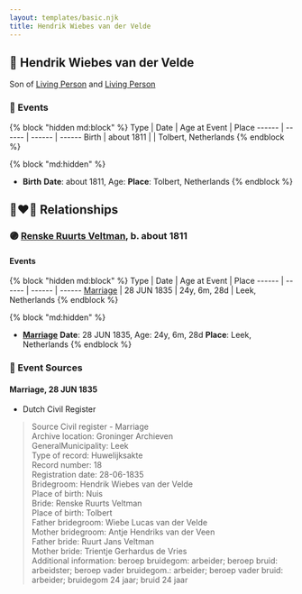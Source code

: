 ```yaml
---
layout: templates/basic.njk
title: Hendrik Wiebes van der Velde
---
```

## 🔵 Hendrik Wiebes van der Velde

Son of [Living Person](/people/9/9294160) and [Living Person](/people/4/48633974)

### 📆 Events

{% block "hidden md:block" %}
Type | Date | Age at Event | Place
------ | ------ | ------ | ------
Birth | about 1811 |  | Tolbert, Netherlands
{% endblock %}

{% block "md:hidden" %}
- **Birth**
**Date**: about 1811, Age:
**Place**: Tolbert, Netherlands
{% endblock %}

## 👩‍❤️‍👨 Relationships

### 🟣 [Renske Ruurts Veltman](/people/6/61029791), b. about 1811

#### Events

{% block "hidden md:block" %}
Type | Date | Age at Event | Place
------ | ------ | ------ | ------
[Marriage](#event-family-0-event-0) | 28 JUN 1835 | 24y, 6m, 28d | Leek, Netherlands
{% endblock %}

{% block "md:hidden" %}
- **[Marriage](#event-family-0-event-0)**
**Date**: 28 JUN 1835, Age: 24y, 6m, 28d
**Place**: Leek, Netherlands
{% endblock %}

### 📰 Event Sources

#### <a id="event-family-0-event-0"></a> Marriage, 28 JUN 1835
* Dutch Civil Register
>   
  > Source Civil register - Marriage  
  > Archive location: Groninger Archieven  
  > GeneralMunicipality: Leek  
  > Type of record: Huwelijksakte  
  > Record number: 18  
  > Registration date: 28-06-1835  
  > Bridegroom: Hendrik Wiebes van der Velde  
  > Place of birth: Nuis  
  > Bride: Renske Ruurts Veltman  
  > Place of birth: Tolbert  
  > Father bridegroom: Wiebe Lucas van der Velde  
  > Mother bridegroom: Antje Hendriks van der Veen  
  > Father bride: Ruurt Jans Veltman  
  > Mother bride: Trientje Gerhardus de Vries  
  > Additional information: beroep bruidegom: arbeider; beroep bruid: arbeidster; beroep vader bruidegom.: arbeider; beroep vader bruid: arbeider; bruidegom 24 jaar; bruid 24 jaar